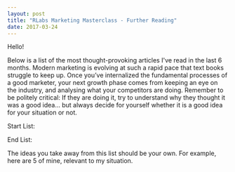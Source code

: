 ```yaml
---
layout: post
title: "RLabs Marketing Masterclass - Further Reading"
date: 2017-03-24
---
```


Hello!

Below is a list of the most thought-provoking articles I've read in the last 6 months. Modern marketing is evolving at such a rapid pace that text books struggle to keep up. Once you’ve internalized the fundamental processes of a good marketer, your next growth phase comes from keeping an eye on the industry, and analysing what your competitors are doing. Remember to be politely critical: If they are doing it, try to understand why they thought it was a good idea… but always decide for yourself whether it is a good idea for your situation or not.

Start List:



End List:

The ideas you take away from this list should be your own. For example, here are 5 of mine, relevant to my situation.
